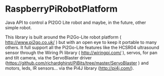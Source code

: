 # RaspberryPiRobotPlatform
Java API to control a PI2GO Lite robot and maybe, in the future, other simple robot.

This library is built around the Pi2Go-Lite robot platform ( http://www.pi2go.co.uk/ ) but with an open eye to keep it portable to many others. It full support all the Pi2Go-Lite features like the HCSR04 ultrasound sensor through  the Wiring Pi library ( http://wiringpi.com/ ), servos, for pan and tilt camera, via the ServoBlaster driver (https://github.com/richardghirst/PiBits/tree/master/ServoBlaster ) and motors, leds, IR sensors… via the Pi4J library (http://pi4j.com/).
